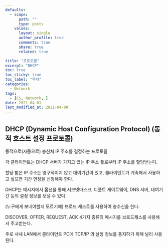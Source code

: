 ```yaml
---
defaults:
  - scope:
      path: ""
      type: posts
    values:
      layout: single
      author_profile: true
      comments: true
      share: true
      related: true

title: "프로토콜"
excerpt: "DHCP"
toc: true
toc_sticky: true
toc_label: "목차"
categories:
  - Network
tags:
  - [CS, Network, ]
date: 2021-04-01
last_modified_at: 2021-04-08
---
```


## DHCP (Dynamic Host Configuration Protocol) (동적 호스트 설정 프로토콜)

동적으로(자동으로) 송신처 IP 주소를 결정하는 프로토콜

각 클라이언트는 DHCP 서버가 가지고 있는 IP 주소 풀로부터 IP 주소를 할당받는다.

할당 받은 IP 주소는 영구적이지 않고 대여기간이 있고, 클라이언트가 계속해서 사용하고 싶으면 기간 연장을 신청해야 한다.

DHCP는 메시지에서 옵션을 통해 서브넷마스크, 디폴트 게이트웨이, DNS 서버, 대여기간 등의 설정 정보를 보낼 수 있다.

(누구에게 보내야할지 모르기에) 브로드 캐스트를 사용하여 송수신을 한다.

DISCOVER, OFFER, REQUEST, ACK 4가지 종류의 메시지를 브로드캐스를 사용해서 주고받는다.

주로 사내 LAN에서 클라이언트 PC에 TCP/IP 의 설정 정보를 통지하기 위해 널리 사용된다.
